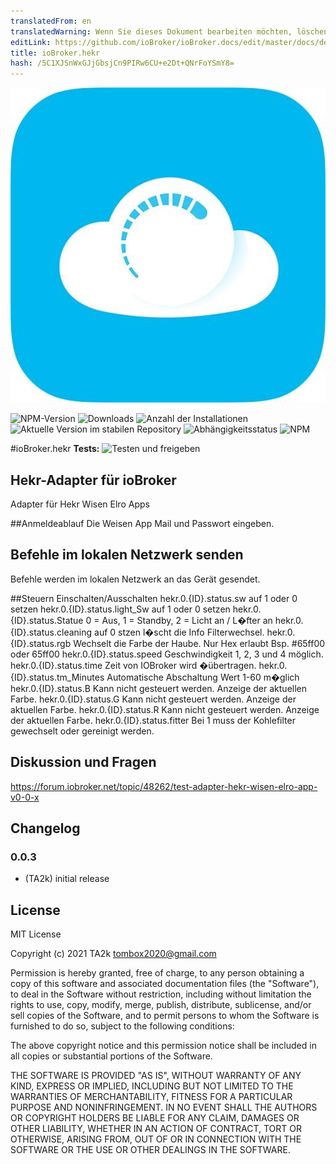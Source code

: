 ```yaml
---
translatedFrom: en
translatedWarning: Wenn Sie dieses Dokument bearbeiten möchten, löschen Sie bitte das Feld "translationsFrom". Andernfalls wird dieses Dokument automatisch erneut übersetzt
editLink: https://github.com/ioBroker/ioBroker.docs/edit/master/docs/de/adapterref/iobroker.hekr/README.md
title: ioBroker.hekr
hash: /5C1XJSnWxGJjGbsjCn9PIRw6CU+e2Dt+QNrFoYSmY8=
---
```

![Logo](../../../en/adapterref/iobroker.hekr/admin/hekr.png)

![NPM-Version](https://img.shields.io/npm/v/iobroker.hekr.svg)
![Downloads](https://img.shields.io/npm/dm/iobroker.hekr.svg)
![Anzahl der Installationen](https://iobroker.live/badges/hekr-installed.svg)
![Aktuelle Version im stabilen Repository](https://iobroker.live/badges/hekr-stable.svg)
![Abhängigkeitsstatus](https://img.shields.io/david/TA2k/iobroker.hekr.svg)
![NPM](https://nodei.co/npm/iobroker.hekr.png?downloads=true)

#ioBroker.hekr
**Tests:** ![Testen und freigeben](https://github.com/TA2k/ioBroker.hekr/workflows/Test%20and%20Release/badge.svg)

## Hekr-Adapter für ioBroker
Adapter für Hekr Wisen Elro Apps

##Anmeldeablauf
Die Weisen App Mail und Passwort eingeben.

## Befehle im lokalen Netzwerk senden
Befehle werden im lokalen Netzwerk an das Gerät gesendet.

##Steuern
Einschalten/Ausschalten hekr.0.{ID}.status.sw auf 1 oder 0 setzen hekr.0.{ID}.status.light_Sw auf 1 oder 0 setzen hekr.0.{ID}.status.Statue 0 = Aus, 1 = Standby, 2 = Licht an / L�fter an hekr.0.{ID}.status.cleaning auf 0 stzen l�scht die Info Filterwechsel.
hekr.0.{ID}.status.rgb Wechselt die Farbe der Haube. Nur Hex erlaubt Bsp. #65ff00 oder 65ff00 hekr.0.{ID}.status.speed Geschwindigkeit 1, 2, 3 und 4 möglich.
hekr.0.{ID}.status.time Zeit von IOBroker wird �übertragen.
hekr.0.{ID}.status.tm_Minutes Automatische Abschaltung Wert 1-60 m�glich hekr.0.{ID}.status.B Kann nicht gesteuert werden. Anzeige der aktuellen Farbe.
hekr.0.{ID}.status.G Kann nicht gesteuert werden. Anzeige der aktuellen Farbe.
hekr.0.{ID}.status.R Kann nicht gesteuert werden. Anzeige der aktuellen Farbe.
hekr.0.{ID}.status.fitter Bei 1 muss der Kohlefilter gewechselt oder gereinigt werden.

## Diskussion und Fragen
<https://forum.iobroker.net/topic/48262/test-adapter-hekr-wisen-elro-app-v0-0-x>

## Changelog

### 0.0.3

* (TA2k) initial release

## License

MIT License

Copyright (c) 2021 TA2k <tombox2020@gmail.com>

Permission is hereby granted, free of charge, to any person obtaining a copy
of this software and associated documentation files (the "Software"), to deal
in the Software without restriction, including without limitation the rights
to use, copy, modify, merge, publish, distribute, sublicense, and/or sell
copies of the Software, and to permit persons to whom the Software is
furnished to do so, subject to the following conditions:

The above copyright notice and this permission notice shall be included in all
copies or substantial portions of the Software.

THE SOFTWARE IS PROVIDED "AS IS", WITHOUT WARRANTY OF ANY KIND, EXPRESS OR
IMPLIED, INCLUDING BUT NOT LIMITED TO THE WARRANTIES OF MERCHANTABILITY,
FITNESS FOR A PARTICULAR PURPOSE AND NONINFRINGEMENT. IN NO EVENT SHALL THE
AUTHORS OR COPYRIGHT HOLDERS BE LIABLE FOR ANY CLAIM, DAMAGES OR OTHER
LIABILITY, WHETHER IN AN ACTION OF CONTRACT, TORT OR OTHERWISE, ARISING FROM,
OUT OF OR IN CONNECTION WITH THE SOFTWARE OR THE USE OR OTHER DEALINGS IN THE
SOFTWARE.